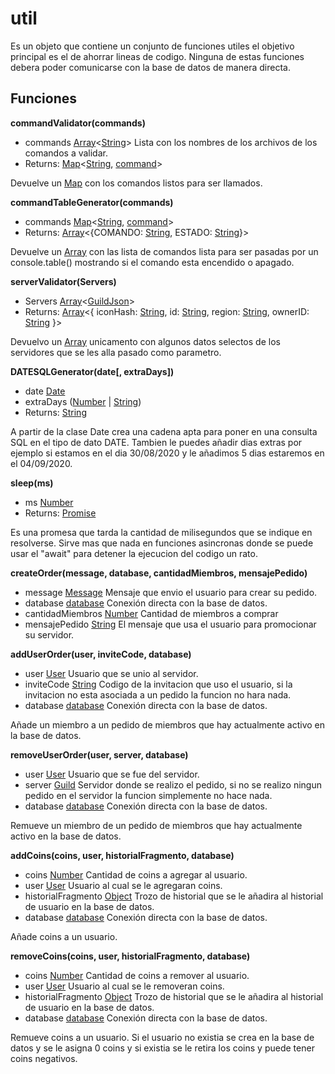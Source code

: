 # util

Es un objeto que contiene un conjunto de funciones utiles el objetivo principal es el de ahorrar lineas de codigo. Ninguna de estas funciones debera poder comunicarse con la base de datos de manera directa.

## Funciones

**commandValidator(commands)**

+ commands [Array](https://developer.mozilla.org/es/docs/Web/JavaScript/Referencia/Objetos_globales/Array)<[String](https://developer.mozilla.org/es/docs/Web/JavaScript/Referencia/Objetos_globales/String)> Lista con los nombres de los archivos de los comandos a validar.
+ Returns: [Map](https://developer.mozilla.org/es/docs/Web/JavaScript/Referencia/Objetos_globales/Map)<[String](https://developer.mozilla.org/es/docs/Web/JavaScript/Referencia/Objetos_globales/String), [command](https://github.com/toelf412/Ultra-Miembros-Bot/blob/master/docs/comandos.md)>

Devuelve un [Map](https://developer.mozilla.org/es/docs/Web/JavaScript/Referencia/Objetos_globales/Map) con los comandos listos para ser llamados.

**commandTableGenerator(commands)**

+ commands [Map](https://developer.mozilla.org/es/docs/Web/JavaScript/Referencia/Objetos_globales/Map)<[String](https://developer.mozilla.org/es/docs/Web/JavaScript/Referencia/Objetos_globales/String), [command](https://github.com/toelf412/Ultra-Miembros-Bot/blob/master/docs/comandos.md)>
+ Returns: [Array](https://developer.mozilla.org/es/docs/Web/JavaScript/Referencia/Objetos_globales/Array)<{COMANDO: [String](https://developer.mozilla.org/es/docs/Web/JavaScript/Referencia/Objetos_globales/String), ESTADO: [String](https://developer.mozilla.org/es/docs/Web/JavaScript/Referencia/Objetos_globales/String)}>

Devuelve un [Array](https://developer.mozilla.org/es/docs/Web/JavaScript/Referencia/Objetos_globales/Array) con las lista de comandos lista para ser pasadas por un console.table() mostrando si el comando esta encendido o apagado.

**serverValidator(Servers)**

+ Servers [Array](https://developer.mozilla.org/es/docs/Web/JavaScript/Referencia/Objetos_globales/Array)<[GuildJson](https://github.com/discordjs/discord.js/blob/stable/src/structures/Guild.js#L1504)>
+ Returns: [Array](https://developer.mozilla.org/es/docs/Web/JavaScript/Referencia/Objetos_globales/Array)<{ iconHash: [String](https://developer.mozilla.org/es/docs/Web/JavaScript/Referencia/Objetos_globales/String), id: [String](https://developer.mozilla.org/es/docs/Web/JavaScript/Referencia/Objetos_globales/String), region: [String](https://developer.mozilla.org/es/docs/Web/JavaScript/Referencia/Objetos_globales/String), ownerID: [String](https://developer.mozilla.org/es/docs/Web/JavaScript/Referencia/Objetos_globales/String) }>

Devuelvo un [Array](https://developer.mozilla.org/es/docs/Web/JavaScript/Referencia/Objetos_globales/Array) unicamento con algunos datos selectos de los servidores que se les alla pasado como parametro.

**DATESQLGenerator(date[, extraDays])**

+ date [Date](https://developer.mozilla.org/es/docs/Web/JavaScript/Referencia/Objetos_globales/Date)
+ extraDays ([Number](https://developer.mozilla.org/es/docs/Web/JavaScript/Referencia/Objetos_globales/Number) | [String](https://developer.mozilla.org/es/docs/Web/JavaScript/Referencia/Objetos_globales/String))
+ Returns: [String](https://developer.mozilla.org/es/docs/Web/JavaScript/Referencia/Objetos_globales/String)

A partir de la clase Date crea una cadena apta para poner en una consulta SQL en el tipo de dato DATE.
Tambien le puedes añadir dias extras por ejemplo si estamos en el dia 30/08/2020 y le añadimos 5 dias estaremos en el 04/09/2020.

**sleep(ms)**

+ ms [Number](https://developer.mozilla.org/es/docs/Web/JavaScript/Referencia/Objetos_globales/Number)
+ Returns: [Promise](https://developer.mozilla.org/es/docs/Web/JavaScript/Referencia/Objetos_globales/Promise)<void>

Es una promesa que tarda la cantidad de milisegundos que se indique en resolverse. Sirve mas que nada en funciones asincronas donde se puede usar el "await" para detener la ejecucion del codigo un rato.

**createOrder(message, database, cantidadMiembros, mensajePedido)**

+ message [Message](https://discord.js.org/#/docs/main/stable/class/Message) Mensaje que envio el usuario para crear su pedido.
+ database [database](https://www.npmjs.com/package/mysql#introduction) Conexión directa con la base de datos.
+ cantidadMiembros [Number](https://developer.mozilla.org/es/docs/Web/JavaScript/Referencia/Objetos_globales/Number) Cantidad de miembros a comprar
+ mensajePedido [String](https://developer.mozilla.org/es/docs/Web/JavaScript/Referencia/Objetos_globales/String) El mensaje que usa el usuario para promocionar su servidor.

**addUserOrder(user, inviteCode, database)**

+ user [User](https://discord.js.org/#/docs/main/stable/class/User) Usuario que se unio al servidor.
+ inviteCode [String](https://developer.mozilla.org/es/docs/Web/JavaScript/Referencia/Objetos_globales/String) Codigo de la invitacion que uso el usuario, si la invitacion no esta asociada a un pedido la funcion no hara nada.
+ database [database](https://www.npmjs.com/package/mysql#introduction) Conexión directa con la base de datos.

Añade un miembro a un pedido de miembros que hay actualmente activo en la base de datos.

**removeUserOrder(user, server, database)**

+ user [User](https://discord.js.org/#/docs/main/stable/class/User) Usuario que se fue del servidor.
+ server [Guild](https://discord.js.org/#/docs/main/stable/class/Guild) Servidor donde se realizo el pedido, si no se realizo ningun pedido en el servidor la funcion simplemente no hace nada.
+ database [database](https://www.npmjs.com/package/mysql#introduction) Conexión directa con la base de datos.

Remueve un miembro de un pedido de miembros que hay actualmente activo en la base de datos.

**addCoins(coins, user, historialFragmento, database)**

+ coins [Number](https://developer.mozilla.org/es/docs/Web/JavaScript/Referencia/Objetos_globales/Number) Cantidad de coins a agregar al usuario.
+ user [User](https://discord.js.org/#/docs/main/stable/class/User) Usuario al cual se le agregaran coins.
+ historialFragmento [Object](https://developer.mozilla.org/es/docs/Web/JavaScript/Reference/Global_Objects/Object) Trozo de historial que se le añadira al historial de usuario en la base de datos.
+ database [database](https://www.npmjs.com/package/mysql#introduction) Conexión directa con la base de datos.

Añade coins a un usuario.

**removeCoins(coins, user, historialFragmento, database)**

+ coins [Number](https://developer.mozilla.org/es/docs/Web/JavaScript/Referencia/Objetos_globales/Number) Cantidad de coins a remover al usuario.
+ user [User](https://discord.js.org/#/docs/main/stable/class/User) Usuario al cual se le removeran coins.
+ historialFragmento [Object](https://developer.mozilla.org/es/docs/Web/JavaScript/Reference/Global_Objects/Object) Trozo de historial que se le añadira al historial de usuario en la base de datos.
+ database [database](https://www.npmjs.com/package/mysql#introduction) Conexión directa con la base de datos.

Remueve coins a un usuario. Si el usuario no existia se crea en la base de datos y se le asigna 0 coins y si existia se le retira los coins y puede tener coins negativos.